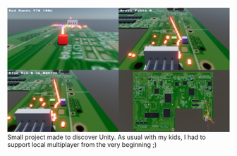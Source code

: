 ![Screenshot](ReadMe/split4.png)
Small project made to discover Unity. As usual with my kids, I had to support local multiplayer from the very beginning ;)